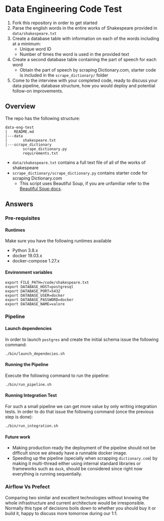 # Data Engineering Code Test

1. Fork this repository in order to get started
1. Parse the english words in the entire works of Shakespeare provided in `data/shakespeare.txt`
1. Create a database table with information on each of the words including at a minimum:
    * Unique word ID
    * Number of times the word is used in the provided text
1. Create a second database table containing the part of speech for each word
    * Obtain the part of speech by scraping Dictionary.com, starter code is included in the `scrape_dictionary/` folder
1. Come to the interview with your completed code, ready to discuss your data pipeline, database structure, how you would deploy and potential follow-on improvements.

## Overview

The repo has the following structure:
```
data-eng-test
|   README.md
|---data
|       shakespeare.txt
|---scrape_dictionary
        scrape_dictionary.py
        requirements.txt
```
* `data/shakespeare.txt` contains a full text file of all of the works of shakespeare
* `scrape_dictionary/scrape_dictionary.py` contains starter code for scraping Dictionary.com
    * This script uses Beautiful Soup, if you are unfamiliar refer to the [Beautiful Soup docs](https://www.crummy.com/software/BeautifulSoup/bs4/doc/).

## Answers

### Pre-requisites

#### Runtimes
Make sure you have the following runtimes available

* Python 3.8.x
* docker 19.03.x
* docker-compose 1.27.x

#### Environment variables

```shell script
export FILE_PATH=/code/shakespeare.txt
export DATABASE_HOST=postgresql
export DATABASE_PORT=5432
export DATABASE_USER=docker
export DATABASE_PASSWORD=docker
export DATABASE_NAME=valore
```

### Pipeline

#### Launch dependencies
In order to launch `postgres` and create the initial schema issue the following command:

```shell script
./bin/launch_dependecies.sh
```

#### Running the Pipeline
Execute the following command to run the pipeline:

```shell script
./bin/run_pipeline.sh
```

#### Running Integration Test
For such a small pipeline we can get more value by only writing integration tests. In order to do that issue the
following command (once the previous step is done):

```shell script
./bin/run_integration.sh
```

#### Future work
* Making production ready the deployment of the pipeline should not be difficult since we already have a runnable docker
image.
* Speeding up the pipeline (specially when scrapping `dictionary.com`) by making it multi-thread either using internal
standard libraries or frameworks such as `dask`, should be considered since right now everything is running
sequentially.

### Airflow Vs Prefect
Comparing two similar and excellent technologies without knowing the whole infrastructure and current architecture would
be irresponsible. Normally this type of decisions boils down to whether you should buy it or build it, happy to discuss
more tomorrow during our 1:1.
